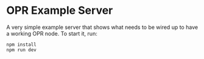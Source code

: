 # OPR Example Server

A very simple example server that shows what needs to be wired up to have
a working OPR node. To start it, run:

```
npm install
npm run dev
```
